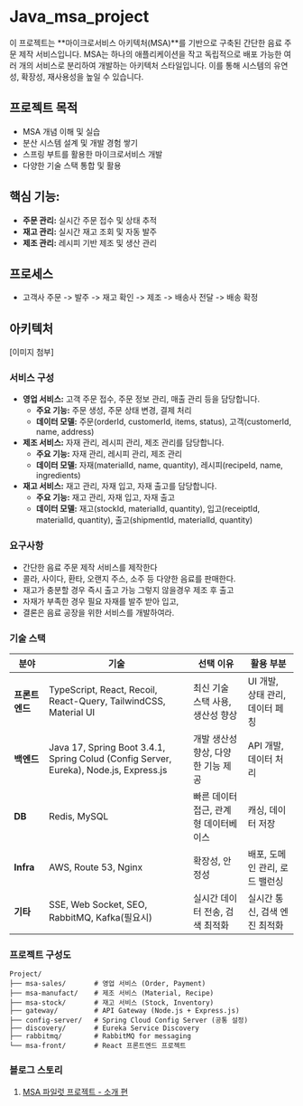 # Java_msa_project
이 프로젝트는 **마이크로서비스 아키텍처(MSA)**를 기반으로 구축된 간단한 음료 주문 제작 서비스입니다. MSA는 하나의 애플리케이션을 작고 독립적으로 배포 가능한 여러 개의 서비스로 분리하여 개발하는 아키텍처 스타일입니다. 이를 통해 시스템의 유연성, 확장성, 재사용성을 높일 수 있습니다.


## 프로젝트 목적
* MSA 개념 이해 및 실습
* 분산 시스템 설계 및 개발 경험 쌓기
* 스프링 부트를 활용한 마이크로서비스 개발
* 다양한 기술 스택 통합 및 활용

## **핵심 기능:**
* **주문 관리:** 실시간 주문 접수 및 상태 추적
* **재고 관리:** 실시간 재고 조회 및 자동 발주
* **제조 관리:** 레시피 기반 제조 및 생산 관리

## 프로세스
- 고객사 주문 -> 발주 -> 재고 확인 -> 제조 -> 배송사 전달 -> 배송 확정

## 아키텍처
[이미지 첨부]


### 서비스 구성

* **영업 서비스:** 고객 주문 접수, 주문 정보 관리, 매출 관리 등을 담당합니다.
  * **주요 기능:** 주문 생성, 주문 상태 변경, 결제 처리
  * **데이터 모델:** 주문(orderId, customerId, items, status), 고객(customerId, name, address)
* **제조 서비스:** 자재 관리, 레시피 관리, 제조 관리를 담당합니다.
  * **주요 기능:** 자재 관리, 레시피 관리, 제조 관리
  * **데이터 모델:** 자재(materialId, name, quantity), 레시피(recipeId, name, ingredients)
* **재고 서비스:** 재고 관리, 자재 입고, 자재 출고를 담당합니다.
  * **주요 기능:** 재고 관리, 자재 입고, 자재 출고
  * **데이터 모델:** 재고(stockId, materialId, quantity), 입고(receiptId, materialId, quantity), 출고(shipmentId, materialId, quantity)

### 요구사항
- 간단한 음료 주문 제작 서비스를 제작한다
- 콜라, 사이다, 환타, 오랜지 주스, 소주 등 다양한 음료를 판매한다.
- 재고가 충분할 경우 즉시 출고 가능 그렇지 않을경우 제조 후 출고
- 자재가 부족한 경우 필요 자재를 발주 받아 입고,
- 결론은 음료 공장을 위한 서비스를 개발하여라.

### 기술 스택

| **분야**        | **기술**                                                                                   | **선택 이유** | **활용 부분** |
|-----------------|-------------------------------------------------------------------------------------------------|---------------|---------------|
| **프론트엔드**  | TypeScript, React, Recoil, React-Query, TailwindCSS, Material UI                          | 최신 기술 스택 사용, 생산성 향상 | UI 개발, 상태 관리, 데이터 페칭 |
| **백엔드**      | Java 17, Spring Boot 3.4.1, Spring Colud (Config Server, Eureka), Node.js, Express.js                        | 개발 생산성 향상, 다양한 기능 제공 | API 개발, 데이터 처리 |
| **DB**          | Redis, MySQL                                                                                   | 빠른 데이터 접근, 관계형 데이터베이스 | 캐싱, 데이터 저장 |
| **Infra**       | AWS, Route 53, Nginx                                                                           | 확장성, 안정성 | 배포, 도메인 관리, 로드 밸런싱 |
| **기타**        | SSE, Web Socket, SEO, RabbitMQ, Kafka(필요시)                                                      | 실시간 데이터 전송, 검색 최적화 | 실시간 통신, 검색 엔진 최적화 |


### 프로젝트 구성도

```
Project/
├── msa-sales/       # 영업 서비스 (Order, Payment)
├── msa-manufact/    # 제조 서비스 (Material, Recipe)
├── msa-stock/       # 재고 서비스 (Stock, Inventory)
├── gateway/         # API Gateway (Node.js + Express.js)
├── config-server/   # Spring Cloud Config Server (공통 설정)
├── discovery/       # Eureka Service Discovery
├── rabbitmq/        # RabbitMQ for messaging
└── msa-front/       # React 프론트엔드 프로젝트
```


### 블로그 스토리
1. [MSA 파일럿 프로젝트 - 소개 편](https://velog.io/@berkleylim/1-MSA-%ED%8C%8C%EC%9D%BC%EB%9F%BF-%ED%94%84%EB%A1%9C%EC%A0%9D%ED%8A%B8-%EC%86%8C%EA%B0%9C-%ED%8E%B8)


